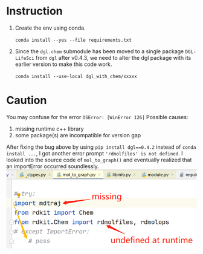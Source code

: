 # Instruction
1. Create the env using conda.

    `conda install --yes --file requirements.txt`
    
2. Since the `dgl.chem` submodule has been moved to a single package `DGL-LifeSci` from `dgl` after v0.4.3, we need to alter the dgl package with its earlier version to make this code work.

    `conda install --use-local dgl_with_chem/xxxxx`
    
# Caution
You may confuse for the error `OSError: [WinError 126]`
Possible causes:
1. missing runtime c++ library
2. some package(s) are incompatible for version gap

After fixing the bug above by using `pip install dgl==0.4.2` instead of `conda install ...`, I got another error prompt `'rdmolfiles' is not defined`.
I looked into the source code of `mol_to_graph()` and eventually realized that an importError occurred soundlessly.
![After installing the missing `matraj`, then everything will be OK](微信截图_20210414160801.png)